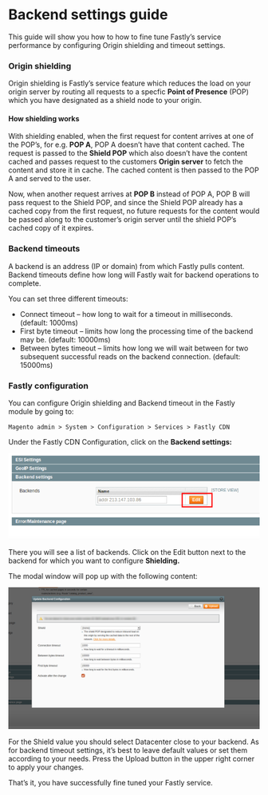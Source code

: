 # Backend settings guide

This guide will show you how to how to fine tune Fastly’s service performance by configuring Origin shielding and timeout settings.

### Origin shielding

Origin shielding is Fastly’s service feature which reduces the load on your origin server by routing all requests to a specfic **Point of Presence** (POP) which you have designated as a shield node to your origin.

#### How shielding works

With shielding enabled, when the first request for content arrives at one of the POP’s, for e.g. **POP A**, POP A doesn’t have that content cached. The request is passed to the **Shield POP** which also doesn’t have the content cached and passes request to the customers **Origin server** to fetch the content and store it in cache. The cached content is then passed to the POP A and served to the user.

Now, when another request arrives at **POP B** instead of POP A, POP B will pass request to the Shield POP, and since the Shield POP already has a cached copy from the first request, no future requests for the content would be passed along to the customer’s origin server until the shield POP’s cached copy of it expires.

### Backend timeouts

A backend is an address (IP or domain) from which Fastly pulls content. Backend timeouts define how long will Fastly wait for backend operations to complete.

You can set three different timeouts:

* Connect timeout – how long to wait for a timeout in milliseconds. (default: 1000ms)
* First byte timeout – limits how long the processing time of the backend may be. (default: 10000ms)
* Between bytes timeout – limits how long we will wait between for two subsequent successful reads on the backend connection. (default: 15000ms)


### Fastly configuration

You can configure Origin shielding and Backend timeout in the Fastly module by going to:

```
Magento admin > System > Configuration > Services > Fastly CDN
```

Under the Fastly CDN Configuration, click on the **Backend settings:**

![Edit backend](images/guides/backend-settings/edit-backend.png "Edit backend")

There you will see a list of backends. Click on the Edit button next to the backend for which you want to configure **Shielding.**

The modal window will pop up with the following content:

![Shield configuration](images/guides/backend-settings/shielding-configuration.png "Shield configuration")

For the Shield value you should select Datacenter close to your backend. As for backend timeout settings, it’s best to leave default values or set them according to your needs. Press the Upload button in the upper right corner to apply your changes.

That’s it, you have successfully fine tuned your Fastly service.